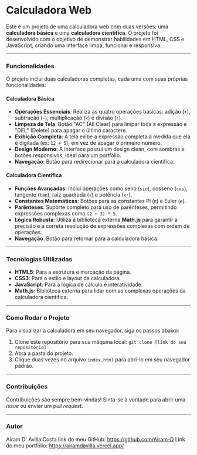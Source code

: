# Calculadora Web

Este é um projeto de uma calculadora web com duas versões: uma **calculadora básica** e uma **calculadora científica**. O projeto foi desenvolvido com o objetivo de demonstrar habilidades em HTML, CSS e JavaScript, criando uma interface limpa, funcional e responsiva.

---

### Funcionalidades

O projeto inclui duas calculadoras completas, cada uma com suas próprias funcionalidades:

#### Calculadora Básica

* **Operações Essenciais**: Realiza as quatro operações básicas: adição (`+`), subtração (`-`), multiplicação (`×`) e divisão (`÷`).
* **Limpeza de Tela**: Botão "AC" (All Clear) para limpar toda a expressão e "DEL" (Delete) para apagar o último caractere.
* **Exibição Completa**: A tela exibe a expressão completa à medida que ela é digitada (ex: `12 + 5`), em vez de apagar o primeiro número.
* **Design Moderno**: A interface possui um design clean, com sombras e botões responsivos, ideal para um portfólio.
* **Navegação**: Botão para redirecionar para a calculadora científica.

#### Calculadora Científica

* **Funções Avançadas**: Inclui operações como seno (`sin`), cosseno (`cos`), tangente (`tan`), raiz quadrada (`√`) e potência (`xʸ`).
* **Constantes Matemáticas**: Botões para as constantes Pi (`π`) e Euler (`e`).
* **Parênteses**: Suporte completo para uso de parênteses, permitindo expressões complexas como `(2 + 3) * 5`.
* **Lógica Robusta**: Utiliza a biblioteca externa **Math.js** para garantir a precisão e a correta resolução de expressões complexas com ordem de operações.
* **Navegação**: Botão para retornar para a calculadora básica.

---

### Tecnologias Utilizadas

* **HTML5**: Para a estrutura e marcação da página.
* **CSS3**: Para o estilo e layout da calculadora.
* **JavaScript**: Para a lógica de cálculo e interatividade.
* **Math.js**: Biblioteca externa para lidar com as complexas operações da calculadora científica.

---

### Como Rodar o Projeto

Para visualizar a calculadora em seu navegador, siga os passos abaixo:

1.  Clone este repositório para sua máquina local:
    `git clone [link do seu repositório]`
2.  Abra a pasta do projeto.
3.  Clique duas vezes no arquivo `index.html` para abri-lo em seu navegador padrão.

---

### Contribuições

Contribuições são sempre bem-vindas! Sinta-se à vontade para abrir uma _issue_ ou enviar um _pull request_.

---

### Autor

Airam D' Avilla Costa
link do meu GitHub: https://github.com/Airam-D
Link do meu portfólio: https://airamdavilla.vercel.app/
